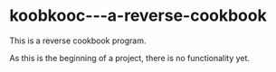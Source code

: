 koobkooc---a-reverse-cookbook
=============================

This is a reverse cookbook program.

As this is the beginning of a project, there is no functionality yet.
